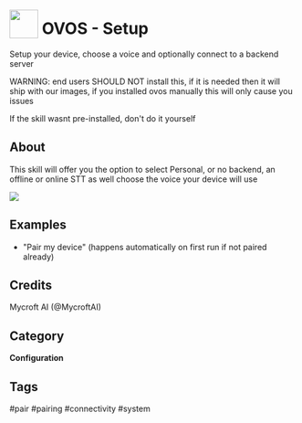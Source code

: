 # <img src='https://raw.githack.com/FortAwesome/Font-Awesome/master/svgs/solid/handshake.svg' card_color='#22a7f0' width='50' height='50' style='vertical-align:bottom'/> OVOS - Setup

Setup your device, choose a voice and optionally connect to a backend server

WARNING: end users SHOULD NOT install this, if it is needed then it will ship with our images, if you installed ovos manually this will only cause you issues

If the skill wasnt pre-installed, don't do it yourself

## About 

This skill will offer you the option to select Personal, or no backend, an offline or online STT as well choose the voice your device will use


![](./pairing.gif)

## Examples 
* "Pair my device" (happens automatically on first run if not paired already)

## Credits 
Mycroft AI (@MycroftAI)

## Category
**Configuration**

## Tags
#pair
#pairing
#connectivity
#system
